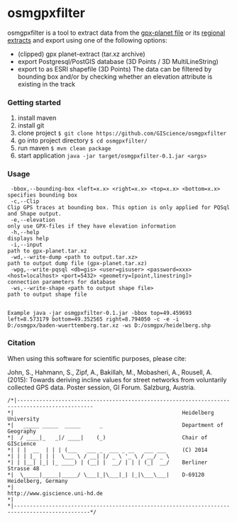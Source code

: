 # osmgpxfilter
osmgpxfilter is a tool to extract data from the [gpx-planet file](http://wiki.openstreetmap.org/wiki/Planet.gpx) or its [regional extracts](http://zverik.osm.rambler.ru/gps/files/extracts/index.html) and export using one of the following options:
- (clipped) gpx planet-extract (tar.xz archive)
- export Postgresql/PostGIS database (3D Points / 3D MultiLineString) 
- export to as ESRI shapefile (3D Points)
The data can be filtered by bounding box and/or by checking whether an elevation attribute is existing in the track

### Getting started

1. install maven
2. install git
3. clone project `$ git clone https://github.com/GIScience/osmgpxfilter`
4. go into project directory `$ cd osmgpxfilter/`
5. run maven `$ mvn clean package`
6. start application `java -jar target/osmgpxfilter-0.1.jar <args>`

### Usage
```
 -bbox,--bounding-box <left=x.x> <right=x.x> <top=x.x> <bottom=x.x>                       specifies bounding box
 -c,--Clip                                                                                Clip GPS traces at bounding box. This option is only applied for PQSql and Shape output.
 -e,--elevation                                                                           only use GPX-files if they have elevation information
 -h,--help                                                                                displays help
 -i,--input                                                                               path to gpx-planet.tar.xz
 -wd,--write-dump <path to output.tar.xz>                                                 path to output dump file (gpx-planet.tar.xz)
 -wpg,--write-pqsql <db=gis> <user=gisuser> <password=xxx> <host=localhost> <port=5432> <geometry=[point,linestring]>   connection parameters for database
 -ws,--write-shape <path to output shape file>                                            path to output shape file


Example java -jar osmgpxfilter-0.1.jar -bbox top=49.459693 left=8.573179 bottom=49.352565 right=8.794050 -c -e -i D:/osmgpx/baden-wuerttemberg.tar.xz -ws D:/osmgpx/heidelberg.shp

 ```
 
### Citation

When using this software for scientific purposes, please cite:

John, S., Hahmann, S., Zipf, A., Bakillah, M., Mobasheri, A., Rousell, A. (2015): Towards deriving incline values for street networks from voluntarily collected GPS data. Poster session, GI Forum. Salzburg, Austria.
 
 
 ```
 /*|----------------------------------------------------------------------------------------------
 *|														Heidelberg University
 *|	  _____ _____  _____      _                     	Department of Geography		
 *|	 / ____|_   _|/ ____|    (_)                    	Chair of GIScience
 *|	| |  __  | | | (___   ___ _  ___ _ __   ___ ___ 	(C) 2014
 *|	| | |_ | | |  \___ \ / __| |/ _ \ '_ \ / __/ _ \	
 *|	| |__| |_| |_ ____) | (__| |  __/ | | | (_|  __/	Berliner Strasse 48								
 *|	 \_____|_____|_____/ \___|_|\___|_| |_|\___\___|	D-69120 Heidelberg, Germany	
 *|	        	                                       	http://www.giscience.uni-hd.de
 *|								
 *|----------------------------------------------------------------------------------------------*/
 ```
 

